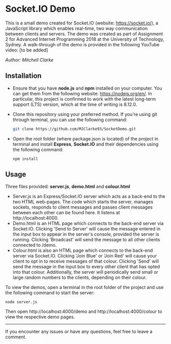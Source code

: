 # Socket.IO Demo

This is a small demo created for Socket.IO (website: https://socket.io/), a JavaScript library which enables real-time, two way communication between clients and servers. The demo was created as part of Assignment 2 for Advanced Internet Programming 2018 at the University of Technology, Sydney. A walk-through of the demo is provided in the following YouTube video: [to be added]

*Author: Mitchell Clarke*



## Installation

* Ensure that you have **node.js** and **npm** installed on your computer. You can get them from the following website: https://nodejs.org/en/. In particular, this project is confirmed to work with the latest long-term support (LTS) version, which at the time of writing is 8.12.0.

* Clone this repository using your preferred method. If you're using git through terminal, you can use the following command:

  ```sh
  git clone https://github.com/MJClarke93/SocketDemo.git
  ```

* Open the root folder (where package.json is located) of the project in terminal and install **Express**, **Socket.IO** and their dependencies using the following command:

  ```shell
  npm install
  ```



## Usage

Three files provided: **server.js**, **demo.html** and **colour.html**

* Server.js is an Express/Socket.IO server which acts as a back-end to the two HTML web-pages. The code which starts the server, manages sockets, responds to client messages and passes client messages between each other can be found here. It listens at http://localhost:4000.
* Demo.html is an HTML page which connects to the back-end server via Socket.IO. Clicking 'Send to Server' will cause the message entered in the input box to appear in the server's console, provided the server is running. Clicking 'Broadcast' will send the message to all other clients connected to /demo.
* Colour.html is also an HTML page which connects to the back-end server via Socket.IO. Clicking 'Join Blue' or 'Join Red' will cause your client to opt in to receive messages of that colour. Clicking 'Send' will send the message in the input box to every other client that has opted into that colour. Additionally, the server will periodically send small or large random numbers to the clients, depending on their colour.

To view the demos, open a terminal in the root folder of the project and use the following command to start the server:

```shell
node server.js
```

Then open http://localhost:4000/demo and http://localhost:4000/colour to view the respective demo pages.



---

If you encounter any issues or have any questions, feel free to leave a comment.